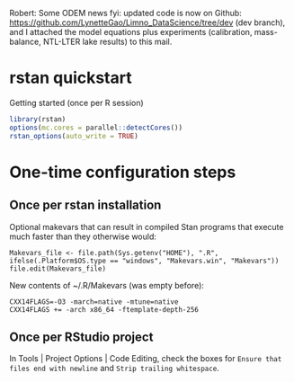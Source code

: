 Robert: Some ODEM news fyi: updated code is now on Github: https://github.com/LynetteGao/Limno_DataScience/tree/dev (dev branch), and I attached the model equations plus experiments (calibration, mass-balance, NTL-LTER lake results) to this mail.

# rstan quickstart

Getting started (once per R session)
```r
library(rstan)
options(mc.cores = parallel::detectCores())
rstan_options(auto_write = TRUE)
```

# One-time configuration steps

## Once per rstan installation

Optional makevars that can result in compiled Stan programs that execute much faster than they otherwise would:
```
Makevars_file <- file.path(Sys.getenv("HOME"), ".R", ifelse(.Platform$OS.type == "windows", "Makevars.win", "Makevars"))
file.edit(Makevars_file)
```
New contents of ~/.R/Makevars (was empty before):
```
CXX14FLAGS=-O3 -march=native -mtune=native
CXX14FLAGS += -arch x86_64 -ftemplate-depth-256
```

## Once per RStudio project

In Tools | Project Options | Code Editing, check the boxes for `Ensure that files end with newline` and `Strip trailing whitespace`.
